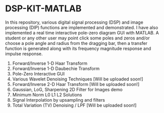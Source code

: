 # DSP-KIT-MATLAB

In this repository, various digital signal processing (DSP) and image processing (DIP) functions are implemented and demonstrated.
I have also implemented a real time interactive pole-zero diagram GUI with MATLAB. A student or any other user may point click 
some poles and zeros and/or choose a pole angle and radius from the dragging bar, then a transfer function is generated along with its frequency magnitude response and impulse response. 



1. Forward/Inverse 1-D Haar Transform
2. Forward/Inverse 1-D Daubechie Transform
3. Pole-Zero Interactive GUI
4. Various Wavelet Denoising Techniques [Will be uploaded soon!]
5. Forward/Inverse 2-D Haar Transform [Will be uploaded soon!]
6. Gaussian, LoG, Sharpening 2D Filter for Images demo 
7. Minimum Norm L0 L1 L2 Solutions
8. Signal Interpolation by upsampling and filters
9. Total Variation (TV) Denoising / LPF [Will be uploaded soon!]

